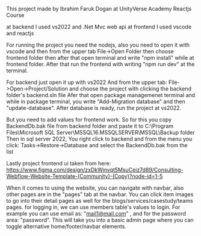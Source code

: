 This project made by Ibrahim Faruk Dogan at UnityVerse Academy Reactjs Course

at backend I used vs2022 and .Net Mvc web api
at frontend I used vscode and reactjs

For running the project you need the nodejs, also you need to open it with vscode and then from the upper tab File->Open Folder then choose frontend folder
then after that open terminal and write "npm install" while at frontend folder. After that run the frontend with writing "npm run dev" at the terminal.

For backend just open it up with vs2022 And from the upper tab: File->Open->Project/Solution and choose the project with clicking the backend folder's backend.sln file
Afer that open package managemenet terminal and while in package terminal, you write "Add-Migration database" and then "update-database". After database is ready, run the project at vs2022. 

But you need to add values for frontend work. So for this you copy BackendDb.bak file from backend folder and paste it to C:\Program Files\Microsoft SQL Server\MSSQL16.MSSQLSERVER\MSSQL\Backup folder
Then in sql server 2022, You right click to backend and from the menu you click: Tasks->Restore->Database and select the BackendDb.bak from the list

Lastly project frontend ui taken from here: https://www.figma.com/design/zxDkWjnvqt5MsuCeiz7d89/Consulting-Webflow-Website-Template-(Community)-(Copy)?node-id=1-5

When it comes to using the website, you can navigate with navbar, also other pages are in the "pages" tab at the navbar. You can click item images to go into their detail pages as well for the blogs/services/casestudy/teams pages.
for logging in, we can use members table's values to login. For example you can use email as: "mail1@mail.com" , and for the password area: "password". This will take you into a basic admin page where you can 
toggle alternative home/footer/navbar elements.
